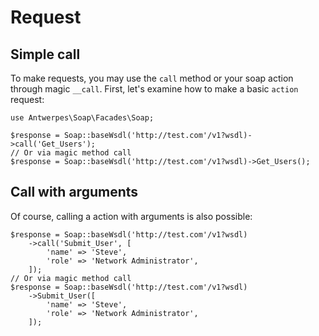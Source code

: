 # Request

## Simple call
To make requests, you may use the `call` method or your soap action through magic `__call`. First, let's examine how to make a basic `action` request:

    use Antwerpes\Soap\Facades\Soap;

    $response = Soap::baseWsdl('http://test.com'/v1?wsdl)->call('Get_Users');
    // Or via magic method call
    $response = Soap::baseWsdl('http://test.com'/v1?wsdl)->Get_Users();

## Call with arguments

Of course, calling a action with arguments is also possible:

    $response = Soap::baseWsdl('http://test.com'/v1?wsdl)
        ->call('Submit_User', [
            'name' => 'Steve',
            'role' => 'Network Administrator',
        ]);
    // Or via magic method call
    $response = Soap::baseWsdl('http://test.com'/v1?wsdl)
        ->Submit_User([
            'name' => 'Steve',
            'role' => 'Network Administrator',
        ]);
